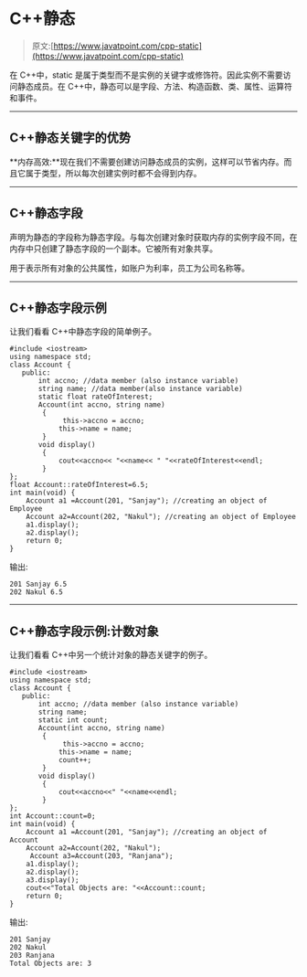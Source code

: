 # C++静态

> 原文:[https://www.javatpoint.com/cpp-static](https://www.javatpoint.com/cpp-static)

在 C++中，static 是属于类型而不是实例的关键字或修饰符。因此实例不需要访问静态成员。在 C++中，静态可以是字段、方法、构造函数、类、属性、运算符和事件。

* * *

## C++静态关键字的优势

**内存高效:**现在我们不需要创建访问静态成员的实例，这样可以节省内存。而且它属于类型，所以每次创建实例时都不会得到内存。

* * *

## C++静态字段

声明为静态的字段称为静态字段。与每次创建对象时获取内存的实例字段不同，在内存中只创建了静态字段的一个副本。它被所有对象共享。

用于表示所有对象的公共属性，如账户为利率，员工为公司名称等。

* * *

## C++静态字段示例

让我们看看 C++中静态字段的简单例子。

```
#include <iostream>
using namespace std;
class Account {
   public:
       int accno; //data member (also instance variable)    
       string name; //data member(also instance variable)
       static float rateOfInterest; 
       Account(int accno, string name) 
        {  
             this->accno = accno;  
            this->name = name;  
        }  
       void display()  
        {  
            cout<<accno<< "<<name<< " "<<rateOfInterest<<endl; 
        }  
};
float Account::rateOfInterest=6.5;
int main(void) {
    Account a1 =Account(201, "Sanjay"); //creating an object of Employee 
    Account a2=Account(202, "Nakul"); //creating an object of Employee
    a1.display();  
    a2.display();  
    return 0;
}

```

输出:

```
201 Sanjay 6.5
202 Nakul 6.5

```

* * *

## C++静态字段示例:计数对象

让我们看看 C++中另一个统计对象的静态关键字的例子。

```
#include <iostream>
using namespace std;
class Account {
   public:
       int accno; //data member (also instance variable)    
       string name; 
       static int count;   
       Account(int accno, string name) 
        {  
             this->accno = accno;  
            this->name = name;  
            count++;
        }  
       void display()  
        {  
            cout<<accno<<" "<<name<<endl; 
        }  
};
int Account::count=0;
int main(void) {
    Account a1 =Account(201, "Sanjay"); //creating an object of Account
    Account a2=Account(202, "Nakul"); 
     Account a3=Account(203, "Ranjana");
    a1.display();  
    a2.display();  
    a3.display();  
    cout<<"Total Objects are: "<<Account::count;
    return 0;
}

```

输出:

```
201 Sanjay
202 Nakul
203 Ranjana
Total Objects are: 3

```